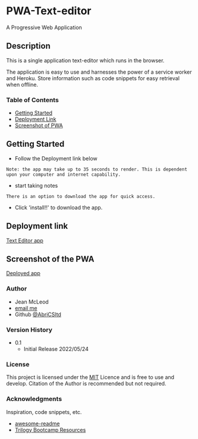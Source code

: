# PWA-Text-editor
A Progressive Web Application

## Description
This is a single application text-editor which runs in the browser.

The application is easy to use and harnesses the power of a service worker and Heroku.   Store information such as code snippets for easy retrieval when offline.



### Table of Contents

* [Getting Started](#getting-started)<br>
* [Deployment Link](#deployment-link)<br>
* [Screenshot of PWA](#screenshot-of-pwa)<br>
## Getting Started


- Follow the Deployment link below 

```
Note: the app may take up to 35 seconds to render. This is dependent upon your computer and internet capability.
```
- start taking notes

```
There is an option to download the app for quick access.
```

- Click 'install!!' to download the app. 

## Deployment link

[Text Editor app](https://desolate-dusk-25437.herokuapp.com/)

## Screenshot of the PWA

[Deployed app](./Assets/Deployed-PWA.png)

### Author

- Jean McLeod
- <a href="mailto:AbriCSltd@gmail.com">email me</a>
- Github [@AbriCSltd](https://github.com/AbriCS/Readme-Generator)

### Version History



- 0.1
  - Initial Release 2022/05/24

### License

This project is licensed under the [MIT](./LICENSE) Licence and is free to use and develop. Citation of the Author is recommended but not required.

### Acknowledgments

Inspiration, code snippets, etc.

- [awesome-readme](https://github.com/matiassingers/awesome-readme)
- [Trilogy Bootcamp Resources](https://www.trilogyed.com)


